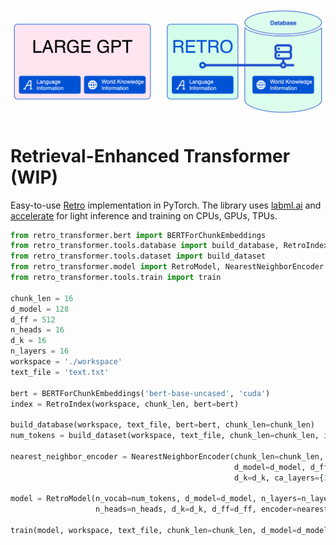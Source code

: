 ![RETRO](data/RETRO.png)
# Retrieval-Enhanced Transformer (WIP)

Easy-to-use [Retro](https://arxiv.org/abs/2112.04426) implementation in PyTorch.
The library uses [labml.ai](https://nn.labml.ai/transformers/retro/index.html) and [accelerate](https://github.com/huggingface/accelerate) for light inference and training on CPUs, GPUs, TPUs.

```python
from retro_transformer.bert import BERTForChunkEmbeddings
from retro_transformer.tools.database import build_database, RetroIndex
from retro_transformer.tools.dataset import build_dataset
from retro_transformer.model import RetroModel, NearestNeighborEncoder
from retro_transformer.tools.train import train

chunk_len = 16
d_model = 128
d_ff = 512
n_heads = 16
d_k = 16
n_layers = 16
workspace = './workspace'
text_file = 'text.txt'

bert = BERTForChunkEmbeddings('bert-base-uncased', 'cuda')
index = RetroIndex(workspace, chunk_len, bert=bert)

build_database(workspace, text_file, bert=bert, chunk_len=chunk_len)
num_tokens = build_dataset(workspace, text_file, chunk_len=chunk_len, index=index)

nearest_neighbor_encoder = NearestNeighborEncoder(chunk_len=chunk_len, n_layers=n_layers,
                                                  d_model=d_model, d_ff=d_ff, n_heads=n_heads,
                                                  d_k=d_k, ca_layers={3})

model = RetroModel(n_vocab=num_tokens, d_model=d_model, n_layers=n_layers, chunk_len=chunk_len,
                   n_heads=n_heads, d_k=d_k, d_ff=d_ff, encoder=nearest_neighbor_encoder, ca_layers={3, 5})

train(model, workspace, text_file, chunk_len=chunk_len, d_model=d_model)
```
